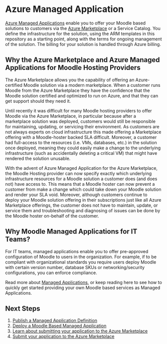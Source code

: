 # Azure Managed Application

[Azure Managed
Applications](https://docs.microsoft.com/en-us/azure/managed-applications/overview) enable you to offer your Moodle based
solutions to customers via the [Azure Marketplace](https://azuremarketplace.microsoft.com/en-us/marketplace/) or a Service Catalog. You define the
infrastructure for the solution, using the ARM templates in this
repository as a starting point, along with the terms for ongoing
management of the solution. The billing for your solution is handled
through Azure billing.

## Why the Azure Marketplace and Azure Managed Applications for Moodle Hosting Providers
The Azure Marketplace allows you the capability of offering an Azure-certified Moodle solution via a modern marketplace. When a customer runs Moodle from the Azure Marketplace they have the confidence that the Moodle solution certified and optimized to run on Azure, and that they can get support should they need it. 

Until recently it was difficult for many Moodle hosting providers to offer Moodle via the Azure Marketplace, in particular because after a marketplace solution was deployed, customers would still be responsible for maintaining, updating, or servicing their environment. As customers are not always experts on cloud infrastructure this made offering a Marketplace offering with a Moodle-hoster backed SLA difficult.  Moreover, a customer had full-access to the resources (i.e. VMs, databases, etc.) in the solution once deployed, meaning they could easily make a change to the underlying infrastructure (such as accidentally deleting a critical VM) that might have rendered the solution unusable.  

With the advent of Azure Managed Application for the Azure Marketplace, the Moodle Hosting provider can now specify exactly which underlying infrastructure resources for a Moodle solution a customer does (and does not) have access to. This means that a Moodle hoster can now prevent a customer from make a change which could take down your Moodle solution and render your SLA void. Moreover, although customers continue to deploy your Moodle solution offering in their subscriptions just like all Azure Marketplace offerings, the customer does not have to maintain, update, or service them and troubleshooting and diagnosing of issues can be done by the Moodle hoster on-behalf of the customer.

## Why Moodle Managed Applications for IT Teams?
For IT teams, managed applications enable you to offer pre-approved configuration of Moodle
to users in the organization. For example, if to be compliant with organizational standards you require users deploy Moodle with certain version number, database SKUs or networking/security configurations, you can enforce compliance. 

Read more about [Managed
Applications](https://docs.microsoft.com/en-us/azure/managed-applications/overview),
or keep reading here to see how to quickly get started providing your
own Moodle based services as Managed Applications.

## Next Steps

  1. [Publish a Managed Application Definition](PublishMoodleManagedApplication.md)
  2. [Deploy a Moodle Based Managed Application](DeployMoodleManagedApp.md)
  3. [Learn about submitting your application to the Azure Marketplace](https://docs.microsoft.com/en-us/azure/marketplace/marketplace-publishers-guide)
  4. [Submit your application to the Azure Marketplace](https://azuremarketplace.microsoft.com/en-us/sell/nominate)
  
